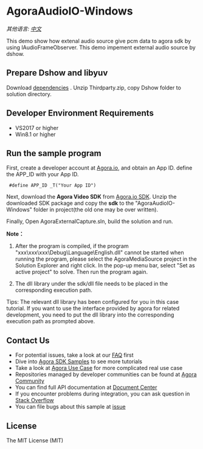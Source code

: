 # AgoraAudioIO-Windows

*其他语言: [中文](README.zh.md)*

This demo show how extenal audio source give pcm data to agora sdk by using IAudioFrameObserver. This demo impement external audio source by dshow.

## Prepare Dshow and libyuv

Download [dependencies](https://github.com/AgoraIO/Advanced-Audio/releases/download/DShow/ThirdParty.zip) .
Unzip Thirdparty.zip, copy Dshow folder to solution directory.

## Developer Environment Requirements
* VS2017 or higher
* Win8.1 or higher

 
## Run the sample program
First, create a developer account at [Agora.io](https://dashboard.agora.io/signin/), and obtain an App ID. define the APP_ID with your App ID.


     #define APP_ID _T("Your App ID")


Next, download the **Agora Video SDK** from [Agora.io SDK](https://docs.agora.io/en/Agora%20Platform/downloads). Unzip the downloaded SDK package and copy the **sdk** to the "AgoraAudioIO-Windows" folder in project(the old one may be over written).

Finally, Open AgoraExternalCapture.sln, build the solution and run.

**Note：**

  1. After the program is compiled, if the program "xxx\xxx\xxx\Debug\Language\English.dll" cannot be started when running the program, 
      please select the AgoraMediaSource project in the Solution Explorer and right click. In the pop-up menu bar, select "Set as active project" to solve. Then run the program again.
  
  2. The dll library under the sdk/dll file needs to be placed in the corresponding execution path.
  
  Tips: The relevant dll library has been configured for you in this case tutorial. If you want to use the interface provided by agora for related development, you need to put the dll library into the corresponding execution path as prompted above.

## Contact Us

- For potential issues, take a look at our [FAQ](https://docs.agora.io/en/faq) first
- Dive into [Agora SDK Samples](https://github.com/AgoraIO) to see more tutorials
- Take a look at [Agora Use Case](https://github.com/AgoraIO-usecase) for more complicated real use case
- Repositories managed by developer communities can be found at [Agora Community](https://github.com/AgoraIO-Community)
- You can find full API documentation at [Document Center](https://docs.agora.io/en/)
- If you encounter problems during integration, you can ask question in [Stack Overflow](https://stackoverflow.com/questions/tagged/agora.io)
- You can file bugs about this sample at [issue](https://github.com/AgoraIO/Advanced-Audio/issues)

## License

The MIT License (MIT)
